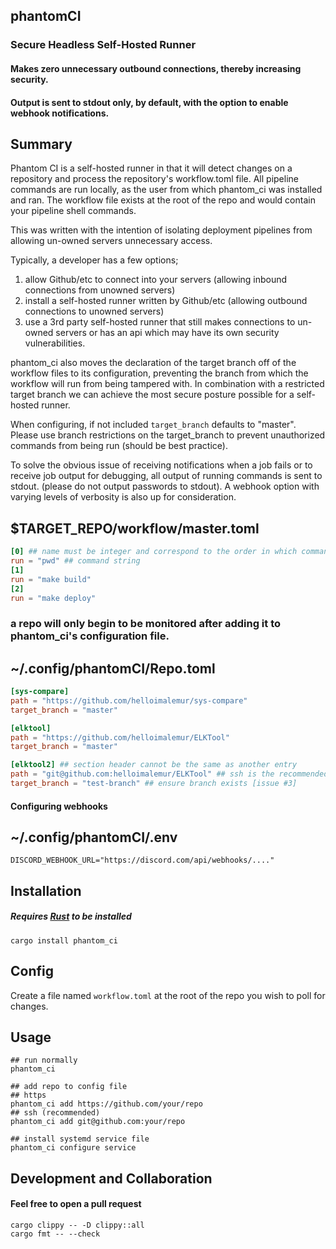 ## phantomCI
### Secure Headless Self-Hosted Runner
#### Makes zero unnecessary outbound connections, thereby increasing security.
#### Output is sent to stdout only, by default, with the option to enable webhook notifications.

## Summary
Phantom CI is a self-hosted runner in that it will detect changes on a repository and process the repository's workflow.toml file.
All pipeline commands are run locally, as the user from which phantom_ci was installed and ran.
The workflow file exists at the root of the repo and would contain your pipeline shell commands.

This was written with the intention of isolating deployment pipelines from allowing un-owned servers unnecessary access.

Typically, a developer has a few options;
1. allow Github/etc to connect into your servers (allowing inbound connections from unowned servers)
2. install a self-hosted runner written by Github/etc (allowing outbound connections to unowned servers)
3. use a 3rd party self-hosted runner that still makes connections to un-owned servers or has an api which may have its own security vulnerabilities.

phantom_ci also moves the declaration of the target branch off of the workflow files to its configuration,
preventing the branch from which the workflow will run from being tampered with.
In combination with a restricted target branch we can achieve the most secure posture possible for a self-hosted runner.

When configuring, if not included `target_branch` defaults to "master".
Please use branch restrictions on the target_branch to prevent unauthorized commands from being run (should be best practice).

To solve the obvious issue of receiving notifications when a job fails or to receive job output for debugging, all output of running commands is sent to stdout. (please do not output passwords to stdout).
A webhook option with varying levels of verbosity is also up for consideration.

## $TARGET_REPO/workflow/master.toml
```toml
[0] ## name must be integer and correspond to the order in which commands are run
run = "pwd" ## command string
[1]
run = "make build"
[2]
run = "make deploy"
```

### a repo will only begin to be monitored after adding it to phantom_ci's configuration file.
## ~/.config/phantomCI/Repo.toml 
```toml
[sys-compare]
path = "https://github.com/helloimalemur/sys-compare"
target_branch = "master"

[elktool]
path = "https://github.com/helloimalemur/ELKTool"
target_branch = "master"

[elktool2] ## section header cannot be the same as another entry
path = "git@github.com:helloimalemur/ELKTool" ## ssh is the recommended protocol to use
target_branch = "test-branch" ## ensure branch exists [issue #3]

```
#### Configuring webhooks
## ~/.config/phantomCI/.env 
```dotenv
DISCORD_WEBHOOK_URL="https://discord.com/api/webhooks/...."
```

## Installation
##### Requires [Rust](https://www.rust-lang.org/tools/install) to be installed
```shell
cargo install phantom_ci
```

## Config
Create a file named `workflow.toml` at the root of the repo you wish to poll for changes.

## Usage
```shell
## run normally
phantom_ci

## add repo to config file
## https
phantom_ci add https://github.com/your/repo
## ssh (recommended)
phantom_ci add git@github.com:your/repo

## install systemd service file
phantom_ci configure service
```

## Development and Collaboration
#### Feel free to open a pull request
    cargo clippy -- -D clippy::all
    cargo fmt -- --check

